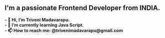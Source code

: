 <h2><b>I'm a passionate Frontend Developer from INDIA.</h2>
- 👋 Hi, I’m Triveni Madavarapu.<br>
- 🌱 I’m currently learning Java Script.<br>
- 📫 How to reach me: @trivenimadavarapu@gmail.com<br>
  

<!---
3veniMadavarapu/3veniMadavarapu is a ✨ special ✨ repository because its `README.md` (this file) appears on your GitHub profile.
You can click the Preview link to take a look at your changes.
--->
